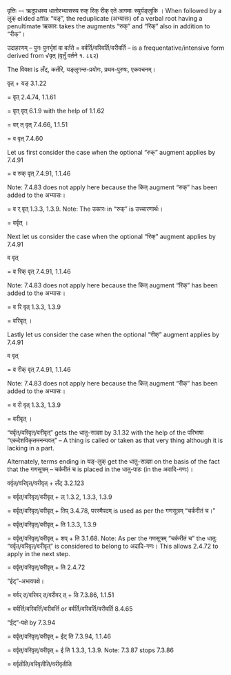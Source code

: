 

वृत्तिः --ः ऋदुपधस्य धातोरभ्यासस्य रुक् रिक् रीक् एते आगमाः स्युर्यङ्लुकि । When followed by a लुक् elided affix “यङ्”, the reduplicate (अभ्यासः) of a verbal root having a penultimate ऋकारः takes the augments “रुक्” and “रिक्” also in addition to “रीक्”।


उदाहरणम् – पुनः पुनर्भृशं वा वर्तते = वर्वर्ति/वरिवर्ति/वरीवर्ति – is a frequentative/intensive form derived from √वृत् (वृतुँ वर्तने १. ८६२)


The विवक्षा is लँट्, कर्तरि, यङ्लुगन्त-प्रयोगः, प्रथम-पुरुषः, एकवचनम्।

वृत् + यङ् 3.1.22

= वृत् 2.4.74, 1.1.61

= वृत् वृत् 6.1.9 with the help of 1.1.62

= वर् त् वृत् 7.4.66, 1.1.51

= व वृत् 7.4.60


Let us first consider the case when the optional “रुक्” augment applies by 7.4.91

= व रुक् वृत् 7.4.91, 1.1.46

Note: 7.4.83 does not apply here because the कित् augment “रुक्” has been added to the अभ्यासः।

= व र् वृत् 1.3.3, 1.3.9. Note: The उकारः in “रुक्” is उच्चारणार्थः।

= वर्वृत् ।


Next let us consider the case when the optional “रिक्” augment applies by 7.4.91

व वृत्

= व रिक् वृत् 7.4.91, 1.1.46

Note: 7.4.83 does not apply here because the कित् augment “रिक्” has been added to the अभ्यासः।

= व रि वृत् 1.3.3, 1.3.9

= वरिवृत् ।


Lastly let us consider the case when the optional “रीक्” augment applies by 7.4.91

व वृत्

= व रीक् वृत् 7.4.91, 1.1.46

Note: 7.4.83 does not apply here because the कित् augment “रीक्” has been added to the अभ्यासः।

= व री वृत् 1.3.3, 1.3.9

= वरीवृत् ।


“वर्वृत्/वरिवृत्/वरीवृत्” gets the धातु-सञ्ज्ञा by 3.1.32 with the help of the परिभाषा “एकदेशविकृतमनन्यवत्” – A thing is called or taken as that very thing although it is lacking in a part.

Alternately, terms ending in यङ्-लुक् get the धातु-सञ्ज्ञा on the basis of the fact that the गणसूत्रम् – चर्करीतं च is placed in the धातु-पाठः (in the अदादि-गणः)।


वर्वृत्/वरिवृत्/वरीवृत् + लँट् 3.2.123

= वर्वृत्/वरिवृत्/वरीवृत् + ल् 1.3.2, 1.3.3, 1.3.9

= वर्वृत्/वरिवृत्/वरीवृत् + तिप् 3.4.78, परस्मैपदम् is used as per the गणसूत्रम् “चर्करीतं च।”

= वर्वृत्/वरिवृत्/वरीवृत् + ति 1.3.3, 1.3.9

= वर्वृत्/वरिवृत्/वरीवृत् + शप् + ति 3.1.68. Note: As per the गणसूत्रम् “चर्करीतं च” the धातुः “वर्वृत्/वरिवृत्/वरीवृत्” is considered to belong to अदादि-गणः। This allows 2.4.72 to apply in the next step.

= वर्वृत्/वरिवृत्/वरीवृत् + ति 2.4.72


“ईट्”-अभावपक्षे।

= वर्वर् त्/वरिवर् त्/वरीवर् त् + ति 7.3.86, 1.1.51

= वर्वर्त्ति/वरिवर्त्ति/वरीवर्त्ति or वर्वर्ति/वरिवर्ति/वरीवर्ति 8.4.65


“ईट्”-पक्षे by 7.3.94

= वर्वृत्/वरिवृत्/वरीवृत् + ईट् ति 7.3.94, 1.1.46

= वर्वृत्/वरिवृत्/वरीवृत् + ई ति 1.3.3, 1.3.9. Note: 7.3.87 stops 7.3.86

= वर्वृतीति/वरिवृतीति/वरीवृतीति

